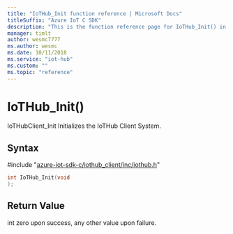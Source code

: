 ```yaml
---                             
title: "IoTHub_Init function reference | Microsoft Docs" 
titleSuffix: "Azure IoT C SDK"            
description: "This is the function reference page for IoTHub_Init() in the Azure IoT C SDK. This SDK is used with Azure IoT Hub and Azure IoT Hub Device Provisioning Service"            
manager: timlt                 
author: wesmc7777              
ms.author: wesmc               
ms.date: 10/11/2018                    
ms.service: "iot-hub"             
ms.custom: ""                
ms.topic: "reference"        
---                            
```


# IoTHub_Init()

IoTHubClient_Init Initializes the IoTHub Client System.

## Syntax

\#include "[azure-iot-sdk-c/iothub_client/inc/iothub.h](../iothub-h.md)"  
```C
int IoTHub_Init(void
);
```

## Return Value
int zero upon success, any other value upon failure.

